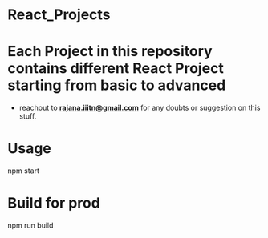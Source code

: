 # React_Projects

# Each Project in this repository contains different React Project starting from basic to advanced
- reachout to **rajana.iiitn@gmail.com** for any doubts or suggestion on this stuff.

# **Usage**
npm start
# Build for prod
npm run build
